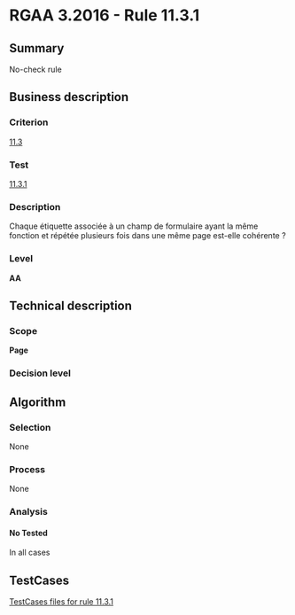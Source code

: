 # RGAA 3.2016 - Rule 11.3.1

## Summary
No-check rule


## Business description

### Criterion
[11.3](http://references.modernisation.gouv.fr/rgaa-accessibilite/criteres.html#crit-11-3)

### Test
[11.3.1](http://references.modernisation.gouv.fr/rgaa-accessibilite/criteres.html#test-11-3-1)

### Description
Chaque étiquette associée à un champ de formulaire ayant la même fonction et répétée plusieurs fois dans une même page est-elle cohérente ?

### Level
**AA**


## Technical description

### Scope
**Page**

### Decision level


## Algorithm

### Selection
None

### Process
None

### Analysis

#### No Tested
In all cases


##  TestCases

[TestCases files for rule 11.3.1](https://github.com/Asqatasun/Asqatasun/tree/RGAA_3.2016/rules/rules-rgaa3.2016/src/test/resources/testcases/rgaa32016/Rgaa32016Rule110301/)


